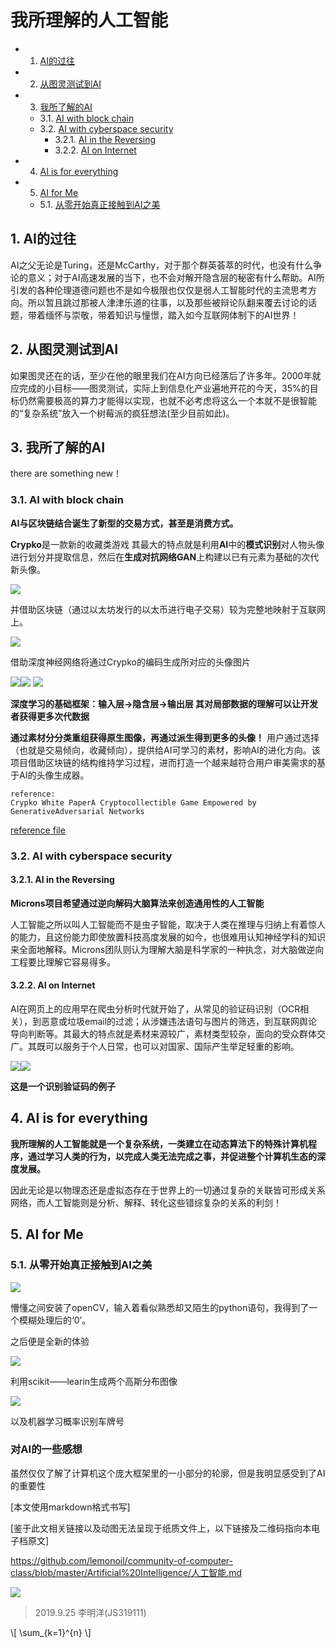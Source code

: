 # 我所理解的人工智能

<!-- vscode-markdown-toc -->
* 1. [AI的过往](#AI)
* 2. [从图灵测试到AI](#AI-1)
* 3. [我所了解的AI](#AI-1)
	* 3.1. [AI with block chain](#AIwithblockchain)
	* 3.2. [AI with cyberspace security](#AIwithcyberspacesecurity)
		* 3.2.1. [AI in the Reversing](#AIintheReversing)
		* 3.2.2. [AI on Internet](#AIonInternet)
* 4. [AI is for everything](#AIisforeverything)
* 5. [AI for Me](#AIforMe)
	* 5.1. [从零开始真正接触到AI之美](#AI-1)

<!-- vscode-markdown-toc-config
	numbering=true
	autoSave=true
	/vscode-markdown-toc-config -->
<!-- /vscode-markdown-toc -->

##  1. <a name='AI'></a>AI的过往

AI之父无论是Turing，还是McCarthy，对于那个群英荟萃的时代，也没有什么争论的意义；对于AI高速发展的当下，也不会对解开隐含层的秘密有什么帮助。AI所引发的各种伦理道德问题也不是如今极限也仅仅是弱人工智能时代的主流思考方向。所以暂且跳过那被人津津乐道的往事，以及那些被辩论队翻来覆去讨论的话题，带着缅怀与崇敬，带着知识与憧憬，踏入如今互联网体制下的AI世界！

##  2. <a name='AI-1'></a>从图灵测试到AI

如果图灵还在的话，至少在他的眼里我们在AI方向已经落后了许多年。2000年就应完成的小目标——图灵测试，实际上到信息化产业遍地开花的今天，35%的目标仍然需要极高的算力才能得以实现，也就不必考虑将这么一个本就不是很智能的“复杂系统”放入一个树莓派的疯狂想法(至少目前如此)。

##  3. <a name='AI-1'></a>我所了解的AI

there are something new！

###  3.1. <a name='AIwithblockchain'></a>AI with block chain
**AI与区块链结合诞生了新型的交易方式，甚至是消费方式。**

**Crypko**是一款新的收藏类游戏
其最大的特点就是利用**AI**中的**模式识别**对人物头像进行划分并提取信息，然后在**生成对抗网络GAN**上构建以已有元素为基础的次代新头像。


![](https://raw.githubusercontent.com/lemonoil/community-of-computer-class/master/Artificial%20Intelligence/source/gif1.gif)

并借助区块链（通过以太坊发行的以太币进行电子交易）较为完整地映射于互联网上。

![](https://raw.githubusercontent.com/lemonoil/community-of-computer-class/master/Artificial%20Intelligence/source/pic3.png)

借助深度神经网络将通过Crypko的编码生成所对应的头像图片

![](https://raw.githubusercontent.com/lemonoil/community-of-computer-class/master/Artificial%20Intelligence/source/pic4.png)![](https://raw.githubusercontent.com/lemonoil/community-of-computer-class/master/Artificial%20Intelligence/source/pic5.jpg)       ![](https://raw.githubusercontent.com/lemonoil/community-of-computer-class/master/Artificial%20Intelligence/source/pic6.png)

**深度学习的基础框架：输入层->隐含层->输出层    其对局部数据的理解可以让开发者获得更多次代数据**


**通过素材分分类重组获得原生图像，再通过派生得到更多的头像！** 用户通过选择（也就是交易倾向，收藏倾向），提供给AI可学习的素材，影响AI的进化方向。该项目借助区块链的结构维持学习过程，进而打造一个越来越符合用户审美需求的基于AI的头像生成器。

```
reference: 
Crypko White PaperA Cryptocollectible Game Empowered by GenerativeAdversarial Networks
```
[reference file](https://crypko.ai/static/files/crypko-whitepaper.pdf)


###  3.2. <a name='AIwithcyberspacesecurity'></a>AI with cyberspace security

####  3.2.1. <a name='AIintheReversing'></a>AI in the Reversing

**Microns项目希望通过逆向解码大脑算法来创造通用性的人工智能**

人工智能之所以叫人工智能而不是虫子智能，取决于人类在推理与归纳上有着惊人的能力，且这份能力即使放置科技高度发展的如今，也很难用认知神经学科的知识来全面地解释。Microns团队则认为理解大脑是科学家的一种执念，对大脑做逆向工程要比理解它容易得多。

####  3.2.2. <a name='AIonInternet'></a>AI on Internet

AI在网页上的应用早在爬虫分析时代就开始了，从常见的验证码识别（OCR相关），到恶意或垃圾email的过滤；从涉嫌违法语句与图片的筛选，到互联网舆论导向判断等。其最大的特点就是素材来源较广，素材类型较杂，面向的受众群体交广。其既可以服务于个人日常，也可以对国家、国际产生举足轻重的影响。

![](https://raw.githubusercontent.com/lemonoil/community-of-computer-class/master/Artificial%20Intelligence/source/x2.png)![](https://raw.githubusercontent.com/lemonoil/community-of-computer-class/master/Artificial%20Intelligence/source/x1.png)


**这是一个识别验证码的例子**


##  4. <a name='AIisforeverything'></a>AI is for everything

**我所理解的人工智能就是一个复杂系统，一类建立在动态算法下的特殊计算机程序，通过学习人类的行为，以完成人类无法完成之事，并促进整个计算机生态的深度发展。**

因此无论是以物理态还是虚拟态存在于世界上的一切通过复杂的关联皆可形成关系网络，而人工智能则是分析、解释、转化这些错综复杂的关系的利剑！

##  5. <a name='AIforMe'></a>AI for Me

###  5.1. <a name='AI-1'></a>从零开始真正接触到AI之美

![](https://raw.githubusercontent.com/lemonoil/community-of-computer-class/master/Artificial%20Intelligence/source/canvas1.png)

懵懂之间安装了openCV，输入着看似熟悉却又陌生的python语句，我得到了一个模糊处理后的‘0’。

之后便是全新的体验

![](https://raw.githubusercontent.com/lemonoil/community-of-computer-class/master/Artificial%20Intelligence/source/pic2.png)

利用scikit——learin生成两个高斯分布图像

![](https://raw.githubusercontent.com/lemonoil/community-of-computer-class/master/Artificial%20Intelligence/source/ph1.png)

以及机器学习概率识别车牌号
![]()

### 对AI的一些感想

虽然仅仅了解了计算机这个庞大框架里的一小部分的轮廓，但是我明显感受到了AI的重要性


[本文使用markdown格式书写]

[鉴于此文相关链接以及动图无法呈现于纸质文件上，以下链接及二维码指向本电子档原文]

https://github.com/lemonoil/community-of-computer-class/blob/master/Artificial%20Intelligence/人工智能.md

![](https://raw.githubusercontent.com/lemonoil/community-of-computer-class/master/Artificial%20Intelligence/source/pointpiv.png)

>2019.9.25 李明洋(JS319111)

  \\[ \sum_{k=1}^{n} \\]